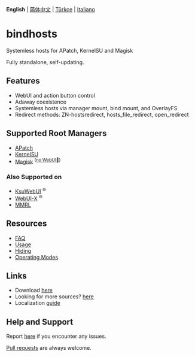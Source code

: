 **English** | [简体中文](README_zh-CN.md) | [Türkçe](README_tr-TR.md) | [Italiano](README_it-IT.md)

# bindhosts

Systemless hosts for APatch, KernelSU and Magisk

Fully standalone, self-updating.

## Features

- WebUI and action button control
- Adaway coexistence 
- Systemless hosts via manager mount, bind mount, and OverlayFS
- Redirect methods: ZN-hostsredirect, hosts_file_redirect, open_redirect

## Supported Root Managers

- [APatch](https://github.com/bmax121/APatch) 
- [KernelSU](https://github.com/tiann/KernelSU)
- [Magisk](https://github.com/topjohnwu/Magisk)  <sup>([no WebUI](https://github.com/topjohnwu/Magisk/issues/8609#event-15568590949)👀)</sup>

### Also Supported on

- [KsuWebUI](https://github.com/5ec1cff/KsuWebUIStandalone)   <sup>🌐</sup>
- [WebUI-X](https://github.com/MMRLApp/WebUI-X-Portable)   <sup>🌐</sup>
- [MMRL](https://github.com/MMRLApp/MMRL)

## Resources

- [FAQ](Documentation/faq.md)
- [Usage](Documentation/usage.md)
- [Hiding](Documentation/hiding.md)
- [Operating Modes](Documentation/modes.md)

## Links

- Download [here](https://github.com/bindhosts/bindhosts/releases)
- Looking for more sources? [here](Documentation/sources.md)
- Localization [guide](Documentation/localize.md)

## Help and Support

Report [here](https://github.com/bindhosts/bindhosts/issues) if you encounter any issues.

[Pull requests](https://github.com/bindhosts/bindhosts/pulls) are always welcome.

